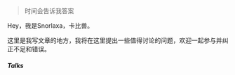 
> 时间会告诉我答案

Hey，我是Snorlaxa，卡比兽。

这里是我写文章的地方，我将在这里提出一些值得讨论的问题，欢迎一起参与并纠正不足和错误。


##### Talks

[1]: https://snorlaxa.github.io/2019/06/25/SparseMatrix/ "SparseMatrix"
[2]: https://snorlaxa.github.io/2019/06/25/hello-github/